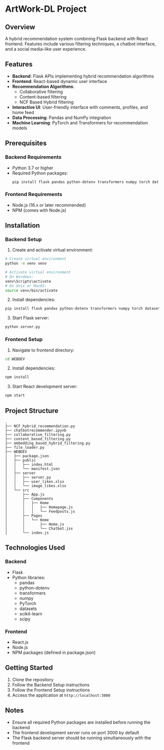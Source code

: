 # ArtWork-DL Project

## Overview
A hybrid recommendation system combining Flask backend with React frontend. Features include various filtering techniques, a chatbot interface, and a social media-like user experience.

## Features
- **Backend**: Flask APIs implementing hybrid recommendation algorithms
- **Frontend**: React-based dynamic user interface
- **Recommendation Algorithms**: 
  - Collaborative filtering
  - Content-based filtering
  - NCF Based Hybrid filtering
- **Interactive UI**: User-friendly interface with comments, profiles, and home feed
- **Data Processing**: Pandas and NumPy integration
- **Machine Learning**: PyTorch and Transformers for recommendation models

## Prerequisites

### Backend Requirements
- Python 3.7 or higher
- Required Python packages:
  ```bash
  pip install flask pandas python-dotenv transformers numpy torch datasets scikit-learn scipy
  ```

### Frontend Requirements
- Node.js (16.x or later recommended)
- NPM (comes with Node.js)

## Installation

### Backend Setup

1. Create and activate virtual environment:
```bash
# Create virtual environment
python -m venv venv

# Activate virtual environment
# On Windows:
venv\Scripts\activate
# On Unix or MacOS:
source venv/bin/activate
```

2. Install dependencies:
```bash
pip install flask pandas python-dotenv transformers numpy torch datasets scikit-learn scipy
```

3. Start Flask server:
```bash
python server.py
```

### Frontend Setup

1. Navigate to frontend directory:
```bash
cd WEBDEV
```

2. Install dependencies:
```bash
npm install
```

3. Start React development server:
```bash
npm start
```

## Project Structure
```
.
├── NCF_hybrid_recommendation.py
├── chatbotrecommender.ipynb
├── collaborative_filtering.py
├── content_based_filtering.py
├── embedding_based_hybrid_filtering.py
├── file_loader.py
├── WEBDEV
│   ├── package.json
│   ├── public
│   │   ├── index.html
│   │   └── manifest.json
│   ├── server
│   │   ├── server.py
│   │   ├── user_likes.xlsx
│   │   └── image_likes.xlsx
│   └── src
│       ├── App.js
│       ├── Components
│       │   ├── Home
│       │   │   ├── Homepage.js
│       │   │   └── Feedposts.js
│       ├── Pages
│       │   └── Home
│       │       ├── Home.js
│       │       └── Chatbot.jsx
│       └── index.js
```

## Technologies Used

### Backend
- Flask
- Python libraries:
  - pandas
  - python-dotenv
  - transformers
  - numpy
  - PyTorch
  - datasets
  - scikit-learn
  - scipy

### Frontend
- React.js
- Node.js
- NPM packages (defined in package.json)

## Getting Started

1. Clone the repository
2. Follow the Backend Setup instructions
3. Follow the Frontend Setup instructions
4. Access the application at `http://localhost:3000`

## Notes
- Ensure all required Python packages are installed before running the backend
- The frontend development server runs on port 3000 by default
- The Flask backend server should be running simultaneously with the frontend
